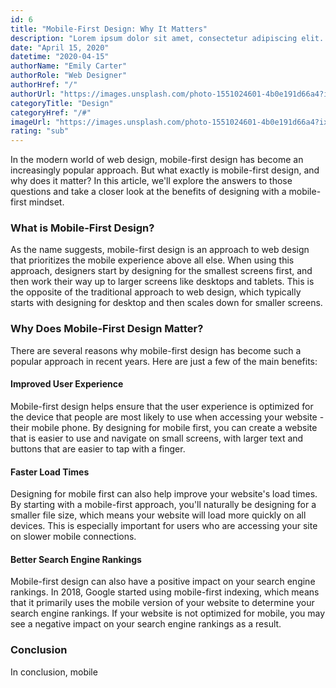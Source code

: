```yaml
---
id: 6
title: "Mobile-First Design: Why It Matters"
description: "Lorem ipsum dolor sit amet, consectetur adipiscing elit. Nullam pretium, nulla et rutrum sagittis, massa turpis tempus ex, nec egestas lacus dolor eu libero. Curabitur et felis ligula. Nullam mattis justo sed erat facilisis porttitor."
date: "April 15, 2020"
datetime: "2020-04-15"
authorName: "Emily Carter"
authorRole: "Web Designer"
authorHref: "/"
authorUrl: "https://images.unsplash.com/photo-1551024601-4b0e191d66a4?ixlib=rb-4.0.3&ixid=MnwxMjA3fDB8MHxzZWFyY2h8MTJ8fG1vYmlsZSUyMGZpcnN0JTIwZGVzaWduc3xlbnwwfHwwfHw%3D&auto=format&fit=crop&w=500&q=60"
categoryTitle: "Design"
categoryHref: "/#"
imageUrl: "https://images.unsplash.com/photo-1551024601-4b0e191d66a4?ixlib=rb-4.0.3&ixid=MnwxMjA3fDB8MHxzZWFyY2h8MTJ8fG1vYmlsZSUyMGZpcnN0JTIwZGVzaWduc3xlbnwwfHwwfHw%3D&auto=format&fit=crop&w=2070&q=80"
rating: "sub"
---
```


In the modern world of web design, mobile-first design has become an increasingly popular approach. But what exactly is mobile-first design, and why does it matter? In this article, we'll explore the answers to those questions and take a closer look at the benefits of designing with a mobile-first mindset.

### What is Mobile-First Design?

As the name suggests, mobile-first design is an approach to web design that prioritizes the mobile experience above all else. When using this approach, designers start by designing for the smallest screens first, and then work their way up to larger screens like desktops and tablets. This is the opposite of the traditional approach to web design, which typically starts with designing for desktop and then scales down for smaller screens.

### Why Does Mobile-First Design Matter?

There are several reasons why mobile-first design has become such a popular approach in recent years. Here are just a few of the main benefits:

#### Improved User Experience

Mobile-first design helps ensure that the user experience is optimized for the device that people are most likely to use when accessing your website - their mobile phone. By designing for mobile first, you can create a website that is easier to use and navigate on small screens, with larger text and buttons that are easier to tap with a finger.

#### Faster Load Times

Designing for mobile first can also help improve your website's load times. By starting with a mobile-first approach, you'll naturally be designing for a smaller file size, which means your website will load more quickly on all devices. This is especially important for users who are accessing your site on slower mobile connections.

#### Better Search Engine Rankings

Mobile-first design can also have a positive impact on your search engine rankings. In 2018, Google started using mobile-first indexing, which means that it primarily uses the mobile version of your website to determine your search engine rankings. If your website is not optimized for mobile, you may see a negative impact on your search engine rankings as a result.

### Conclusion

In conclusion, mobile